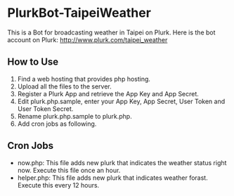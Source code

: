 # PlurkBot-TaipeiWeather
This is a Bot for broadcasting weather in Taipei on Plurk.
Here is the bot account on Plurk: http://www.plurk.com/taipei_weather

## How to Use
1. Find a web hosting that provides php hosting.
2. Upload all the files to the server.
3. Register a Plurk App and retrieve the App Key and App Secret.
4. Edit plurk.php.sample, enter your App Key, App Secret, User Token and User Token Secret.
5. Rename plurk.php.sample to plurk.php.
6. Add cron jobs as following.

## Cron Jobs
- now.php: This file adds new plurk that indicates the weather status right now. Execute this file once an hour.
- helper.php: This file adds new plurk that indicates weather forast. Execute this every 12 hours.